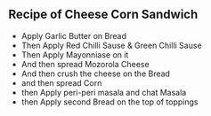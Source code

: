 ## Recipe of Cheese Corn Sandwich

* Apply Garlic Butter on Bread
* Then Apply Red Chilli Sause & Green Chilli Sause
* Then Apply Mayonniase on it 
* And then spread Mozorola Cheese
* And then crush the cheese on the Bread
* and then spread Corn
* then Apply peri-peri masala and chat Masala
* then Apply second Bread on the top of toppings
